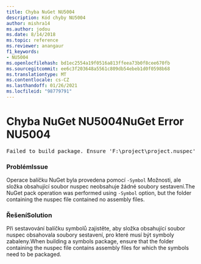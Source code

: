 ```yaml
---
title: Chyba NuGet NU5004
description: Kód chyby NU5004
author: mishra14
ms.author: jodou
ms.date: 8/14/2018
ms.topic: reference
ms.reviewer: anangaur
f1_keywords:
- NU5004
ms.openlocfilehash: bd1ec2554a19f0516a813ffeea73b0f8cee670fb
ms.sourcegitcommit: ee6c3f203648a5561c809db54ebeb1d0f0598b68
ms.translationtype: MT
ms.contentlocale: cs-CZ
ms.lasthandoff: 01/26/2021
ms.locfileid: "98779791"
---
```

# <a name="nuget-error-nu5004"></a><span data-ttu-id="21377-103">Chyba NuGet NU5004</span><span class="sxs-lookup"><span data-stu-id="21377-103">NuGet Error NU5004</span></span>
<pre>Failed to build package. Ensure 'F:\project\project.nuspec' includes assembly files. For help on building symbols package, visit http://docs.nuget.org/.</pre>

### <a name="issue"></a><span data-ttu-id="21377-104">Problém</span><span class="sxs-lookup"><span data-stu-id="21377-104">Issue</span></span>

<span data-ttu-id="21377-105">Operace balíčku NuGet byla provedena pomocí `-Symbol` Možnosti, ale složka obsahující soubor nuspec neobsahuje žádné soubory sestavení.</span><span class="sxs-lookup"><span data-stu-id="21377-105">The NuGet pack operation was performed using `-Symbol` option, but the folder containing the nuspec file contained no assembly files.</span></span> 


### <a name="solution"></a><span data-ttu-id="21377-106">Řešení</span><span class="sxs-lookup"><span data-stu-id="21377-106">Solution</span></span>

<span data-ttu-id="21377-107">Při sestavování balíčku symbolů zajistěte, aby složka obsahující soubor nuspec obsahovala soubory sestavení, pro které musí být symboly zabaleny.</span><span class="sxs-lookup"><span data-stu-id="21377-107">When building a symbols package, ensure that the folder containing the nuspec file contains assembly files for which the symbols need to be packaged.</span></span>

